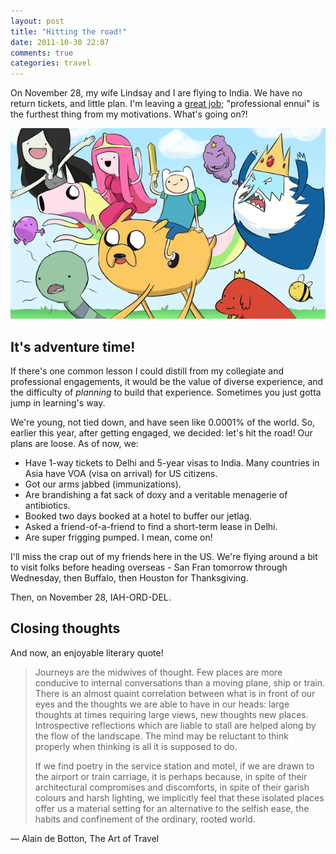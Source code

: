 ```yaml
---
layout: post
title: "Hitting the road!"
date: 2011-10-30 22:07
comments: true
categories: travel
---
```


On November 28, my wife Lindsay and I are flying to India.  We have
no return tickets, and little plan.  I'm leaving a [great job](http://thoughtbot.com);
"professional ennui" is the furthest thing from my motivations.  What's going on?!

![Adventure Time!](/images/uploads/adventure-time.png)

## It's adventure time!

If there's one common lesson I could distill from my collegiate and
professional engagements, it would be the value of diverse experience, and the
difficulty of _planning_ to build that experience.  Sometimes you just gotta
jump in learning's way.

We're young, not tied down, and have seen like 0.0001% of the world.  So,
earlier this year, after getting engaged, we decided: let's hit the road!  Our
plans are loose.  As of now, we:

* Have 1-way tickets to Delhi and 5-year visas to India.  Many countries in
  Asia have VOA (visa on arrival) for US citizens.
* Got our arms jabbed (immunizations).
* Are brandishing a fat sack of doxy and a veritable menagerie of antibiotics.
* Booked two days booked at a hotel to buffer our jetlag.
* Asked a friend-of-a-friend to find a short-term lease in Delhi.
* Are super frigging pumped.  I mean, come on!

I'll miss the crap out of my friends here in the US.  We're flying around a bit
to visit folks before heading overseas - San Fran tomorrow through Wednesday,
then Buffalo, then Houston for Thanksgiving.

Then, on November 28, IAH-ORD-DEL.

## Closing thoughts

And now, an enjoyable literary quote!

> Journeys are the midwives of thought. Few places are more conducive to internal
> conversations than a moving plane, ship or train. There is an almost quaint
> correlation between what is in front of our eyes and the thoughts we are able
> to have in our heads: large thoughts at times requiring large views, new
> thoughts new places. Introspective reflections which are liable to stall are
> helped along by the flow of the landscape. The mind may be reluctant to think
> properly when thinking is all it is supposed to do. 
> 
> If we find poetry in the service station and motel, if we are drawn to the
> airport or train carriage, it is perhaps because, in spite of their
> architectural compromises and discomforts, in spite of their garish colours and
> harsh lighting, we implicitly feel that these isolated places offer us a
> material setting for an alternative to the selfish ease, the habits and
> confinement of the ordinary, rooted world.

― Alain de Botton, The Art of Travel
